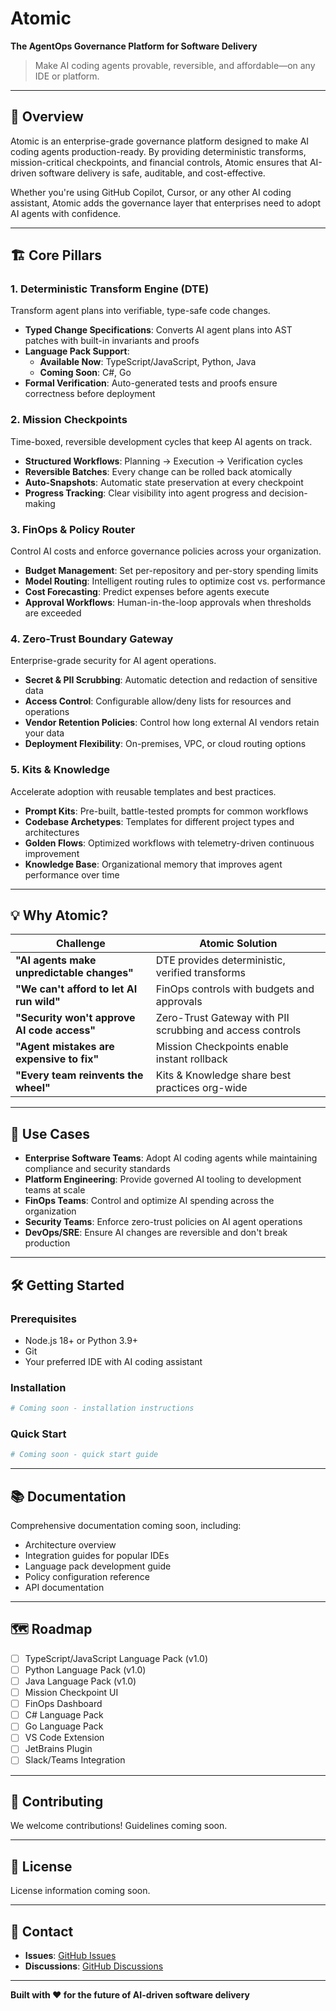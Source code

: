 # Atomic

**The AgentOps Governance Platform for Software Delivery**

> Make AI coding agents provable, reversible, and affordable—on any IDE or platform.

---

## 🚀 Overview

Atomic is an enterprise-grade governance platform designed to make AI coding agents production-ready. By providing deterministic transforms, mission-critical checkpoints, and financial controls, Atomic ensures that AI-driven software delivery is safe, auditable, and cost-effective.

Whether you're using GitHub Copilot, Cursor, or any other AI coding assistant, Atomic adds the governance layer that enterprises need to adopt AI agents with confidence.

---

## 🏗️ Core Pillars

### 1. **Deterministic Transform Engine (DTE)**

Transform agent plans into verifiable, type-safe code changes.

- **Typed Change Specifications**: Converts AI agent plans into AST patches with built-in invariants and proofs
- **Language Pack Support**: 
  - **Available Now**: TypeScript/JavaScript, Python, Java
  - **Coming Soon**: C#, Go
- **Formal Verification**: Auto-generated tests and proofs ensure correctness before deployment

### 2. **Mission Checkpoints**

Time-boxed, reversible development cycles that keep AI agents on track.

- **Structured Workflows**: Planning → Execution → Verification cycles
- **Reversible Batches**: Every change can be rolled back atomically
- **Auto-Snapshots**: Automatic state preservation at every checkpoint
- **Progress Tracking**: Clear visibility into agent progress and decision-making

### 3. **FinOps & Policy Router**

Control AI costs and enforce governance policies across your organization.

- **Budget Management**: Set per-repository and per-story spending limits
- **Model Routing**: Intelligent routing rules to optimize cost vs. performance
- **Cost Forecasting**: Predict expenses before agents execute
- **Approval Workflows**: Human-in-the-loop approvals when thresholds are exceeded

### 4. **Zero-Trust Boundary Gateway**

Enterprise-grade security for AI agent operations.

- **Secret & PII Scrubbing**: Automatic detection and redaction of sensitive data
- **Access Control**: Configurable allow/deny lists for resources and operations
- **Vendor Retention Policies**: Control how long external AI vendors retain your data
- **Deployment Flexibility**: On-premises, VPC, or cloud routing options

### 5. **Kits & Knowledge**

Accelerate adoption with reusable templates and best practices.

- **Prompt Kits**: Pre-built, battle-tested prompts for common workflows
- **Codebase Archetypes**: Templates for different project types and architectures
- **Golden Flows**: Optimized workflows with telemetry-driven continuous improvement
- **Knowledge Base**: Organizational memory that improves agent performance over time

---

## 💡 Why Atomic?

| Challenge | Atomic Solution |
|-----------|----------------|
| **"AI agents make unpredictable changes"** | DTE provides deterministic, verified transforms |
| **"We can't afford to let AI run wild"** | FinOps controls with budgets and approvals |
| **"Security won't approve AI code access"** | Zero-Trust Gateway with PII scrubbing and access controls |
| **"Agent mistakes are expensive to fix"** | Mission Checkpoints enable instant rollback |
| **"Every team reinvents the wheel"** | Kits & Knowledge share best practices org-wide |

---

## 🎯 Use Cases

- **Enterprise Software Teams**: Adopt AI coding agents while maintaining compliance and security standards
- **Platform Engineering**: Provide governed AI tooling to development teams at scale
- **FinOps Teams**: Control and optimize AI spending across the organization
- **Security Teams**: Enforce zero-trust policies on AI agent operations
- **DevOps/SRE**: Ensure AI changes are reversible and don't break production

---

## 🛠️ Getting Started

### Prerequisites

- Node.js 18+ or Python 3.9+
- Git
- Your preferred IDE with AI coding assistant

### Installation

```bash
# Coming soon - installation instructions
```

### Quick Start

```bash
# Coming soon - quick start guide
```

---

## 📚 Documentation

Comprehensive documentation coming soon, including:

- Architecture overview
- Integration guides for popular IDEs
- Language pack development guide
- Policy configuration reference
- API documentation

---

## 🗺️ Roadmap

- [ ] TypeScript/JavaScript Language Pack (v1.0)
- [ ] Python Language Pack (v1.0)
- [ ] Java Language Pack (v1.0)
- [ ] Mission Checkpoint UI
- [ ] FinOps Dashboard
- [ ] C# Language Pack
- [ ] Go Language Pack
- [ ] VS Code Extension
- [ ] JetBrains Plugin
- [ ] Slack/Teams Integration

---

## 🤝 Contributing

We welcome contributions! Guidelines coming soon.

---

## 📄 License

License information coming soon.

---

## 📧 Contact

- **Issues**: [GitHub Issues](https://github.com/Abhitodan/Atomic/issues)
- **Discussions**: [GitHub Discussions](https://github.com/Abhitodan/Atomic/discussions)

---

**Built with ❤️ for the future of AI-driven software delivery**